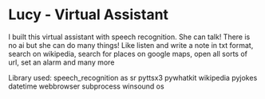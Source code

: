 # Lucy - Virtual Assistant

I built this virtual assistant with speech recognition. She can talk! There is no ai but she can do many things! Like listen and write a note in txt format, search on wikipedia, search for places on google maps, open all sorts of url, set an alarm and many more

Library used:
speech_recognition as sr
pyttsx3
pywhatkit
wikipedia
pyjokes
datetime 
webbrowser
subprocess
winsound
os
